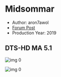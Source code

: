 # Midsommar

* Author: aron7awol
* [Forum Post](https://www.avsforum.com/threads/bass-eq-for-filtered-movies.2995212/post-58632030)
* Production Year: 2019

## DTS-HD MA 5.1

![img 0](https://i.imgur.com/5dADstc.jpg)

![img 0](https://i.imgur.com/TK56cPy.png)

